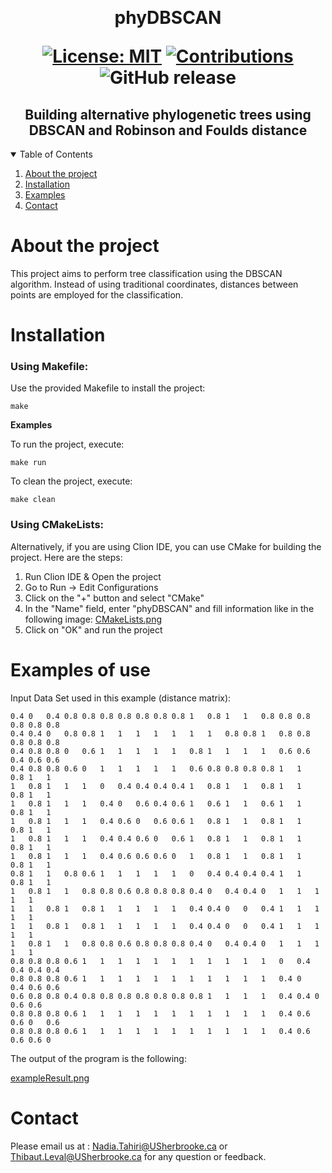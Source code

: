 ﻿﻿﻿﻿﻿﻿﻿﻿<h1  align="center"> phyDBSCAN <p align='center'> 
        [![License: MIT](https://img.shields.io/badge/License-MIT-yellow.svg)](https://opensource.org/licenses/MIT) 
        [![Contributions](https://img.shields.io/badge/contributions-welcome-blue.svg)](https://devdocs.io/cpp/)
        ![GitHub release](https://img.shields.io/github/v/release/tahiri-lab/phyDBSCAN?include_prereleases&label=pre-release&logo=github) 
        </p>


<h2  align="center">Building alternative phylogenetic trees using DBSCAN and Robinson and Foulds distance</h2>



<details open>
  <summary>Table of Contents</summary>
  <ol>
    <li>
      <a href="#about-the-project">About the project</a>
    </li>
    <li>
      <a href="#Installation">Installation</a>
    </li>
    <li>
      <a href="#Examples">Examples</a>
    </li>
    <li>
      <a href="#contact">Contact</a>
    </li>
  </ol>
</details>



# About the project

This project aims to perform tree classification using the DBSCAN algorithm. Instead of using traditional coordinates, distances between points are employed for the classification.


# Installation

### Using Makefile:

Use the provided Makefile to install the project:

```
make
```

**Examples**

To run the project, execute:

```
make run
```

To clean the project, execute:

```
make clean
```

### Using CMakeLists:

Alternatively, if you are using Clion IDE, you can use CMake for building the project. Here are the steps:

1. Run Clion IDE & Open the project
2. Go to Run -> Edit Configurations
3. Click on the "+" button and select "CMake"
4. In the "Name" field, enter "phyDBSCAN" and fill information like in the following image:
   [CMakeLists.png](https://github.com/tahiri-lab/phyDBSCAN/blob/main/img/CMakeLists.png)
5. Click on "OK" and run the project

# Examples of use

Input Data Set used in this example (distance matrix):

```0	0.4	0.4	0.4	0.4	1	1	1	1	1	0.8	1	1	1	1	0.8	0.8	0.6	0.8	0.8
0.4	0	0.4	0.8	0.8	0.8	0.8	0.8	0.8	0.8	1	0.8	1	1	0.8	0.8	0.8	0.8	0.8	0.8
0.4	0.4	0	0.8	0.8	1	1	1	1	1	1	1	0.8	0.8	1	0.8	0.8	0.8	0.8	0.8
0.4	0.8	0.8	0	0.6	1	1	1	1	1	0.8	1	1	1	1	0.6	0.6	0.4	0.6	0.6
0.4	0.8	0.8	0.6	0	1	1	1	1	1	0.6	0.8	0.8	0.8	0.8	1	1	0.8	1	1
1	0.8	1	1	1	0	0.4	0.4	0.4	0.4	1	0.8	1	1	0.8	1	1	0.8	1	1
1	0.8	1	1	1	0.4	0	0.6	0.4	0.6	1	0.6	1	1	0.6	1	1	0.8	1	1
1	0.8	1	1	1	0.4	0.6	0	0.6	0.6	1	0.8	1	1	0.8	1	1	0.8	1	1
1	0.8	1	1	1	0.4	0.4	0.6	0	0.6	1	0.8	1	1	0.8	1	1	0.8	1	1
1	0.8	1	1	1	0.4	0.6	0.6	0.6	0	1	0.8	1	1	0.8	1	1	0.8	1	1
0.8	1	1	0.8	0.6	1	1	1	1	1	0	0.4	0.4	0.4	0.4	1	1	0.8	1	1
1	0.8	1	1	0.8	0.8	0.6	0.8	0.8	0.8	0.4	0	0.4	0.4	0	1	1	1	1	1
1	1	0.8	1	0.8	1	1	1	1	1	0.4	0.4	0	0	0.4	1	1	1	1	1
1	1	0.8	1	0.8	1	1	1	1	1	0.4	0.4	0	0	0.4	1	1	1	1	1
1	0.8	1	1	0.8	0.8	0.6	0.8	0.8	0.8	0.4	0	0.4	0.4	0	1	1	1	1	1
0.8	0.8	0.8	0.6	1	1	1	1	1	1	1	1	1	1	1	0	0.4	0.4	0.4	0.4
0.8	0.8	0.8	0.6	1	1	1	1	1	1	1	1	1	1	1	0.4	0	0.4	0.6	0.6
0.6	0.8	0.8	0.4	0.8	0.8	0.8	0.8	0.8	0.8	0.8	1	1	1	1	0.4	0.4	0	0.6	0.6
0.8	0.8	0.8	0.6	1	1	1	1	1	1	1	1	1	1	1	0.4	0.6	0.6	0	0.6
0.8	0.8	0.8	0.6	1	1	1	1	1	1	1	1	1	1	1	0.4	0.6	0.6	0.6	0
```

The output of the program is the following:

[exampleResult.png](https://github.com/tahiri-lab/phyDBSCAN/blob/main/img/exampleResult.png)

# Contact
Please email us at : <Nadia.Tahiri@USherbrooke.ca> or <Thibaut.Leval@USherbrooke.ca> for any question or feedback.

